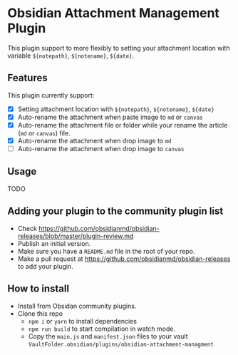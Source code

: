 # Obsidian Attachment Management Plugin

This plugin support to more flexibly to setting your attachment location with variable `${notepath}`, `${notename}`, `${date}`.

## Features

This plugin currently support:

- [x] Setting attachment location with `${notepath}`, `${notename}`, `${date}`
- [x] Auto-rename the attachment when paste image to `md` or `canvas`
- [x] Auto-rename the attachment file or folder while your rename the article (`md` or `canvas`) file.
- [x] Auto-rename the attachment when drop image to `md`
- [ ] Auto-rename the attachment when drop image to `canvas`

## Usage

TODO

## Adding your plugin to the community plugin list

- Check https://github.com/obsidianmd/obsidian-releases/blob/master/plugin-review.md
- Publish an initial version.
- Make sure you have a `README.md` file in the root of your repo.
- Make a pull request at https://github.com/obsidianmd/obsidian-releases to add your plugin.

## How to install

- Install from Obsidan community plugins.
- Clone this repo
  - `npm i` or `yarn` to install dependencies
  - `npm run build` to start compilation in watch mode.
  - Copy the `main.js` and `manifest.json` files to your vault `VaultFolder.obsidian/plugins/obsidian-attachment-managment`
